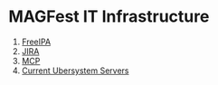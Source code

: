 # MAGFest IT Infrastructure

1. [FreeIPA](freeipa.html)
2. [JIRA](jira.html)
3. [MCP](mcp.html)
4. [Current Ubersystem Servers](ubersystem-list.html)
